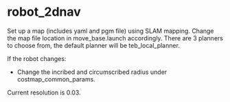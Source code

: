 # robot_2dnav

Set up a map (includes yaml and pgm file) using SLAM mapping.
Change the map file location in move_base.launch accordingly.
There are 3 planners to choose from, the default planner will be teb_local_planner.

If the robot changes:
- Change the incribed and circumscribed radius under costmap_common_params.

Current resolution is 0.03.
